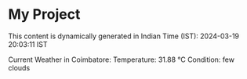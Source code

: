 # My Project

This content is dynamically generated in Indian Time (IST): 2024-03-19 20:03:11 IST


Current Weather in Coimbatore:
Temperature: 31.88 °C
Condition: few clouds
